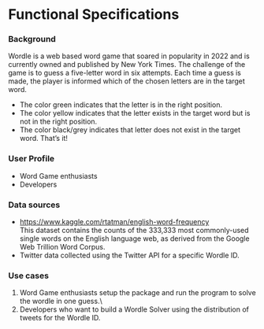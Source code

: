 # Functional Specifications

### Background
Wordle is a web based word game that soared in popularity in 2022 and is currently owned and published by New York Times.
The challenge of the game is to guess a five-letter word in six attempts.
Each time a guess is made, the player is informed which of the chosen letters are in the target word.
- The color green indicates that the letter is in the right position.
- The color yellow indicates that the letter exists in the target word but is not in the right position.
- The color black/grey indicates that letter does not exist in the target word.
That’s it!

### User Profile
- Word Game enthusiasts
- Developers

### Data sources
- https://www.kaggle.com/rtatman/english-word-frequency 	
This dataset contains the counts of the 333,333 most commonly-used single words on the English language web, as derived from the Google Web Trillion Word Corpus.
- Twitter data collected using the Twitter API for a specific Wordle ID.

### Use cases
1. Word Game enthusiasts setup the package and run the program to solve the wordle in one guess.\
2. Developers who want to build a Wordle Solver using the distribution of tweets for the Wordle ID.




